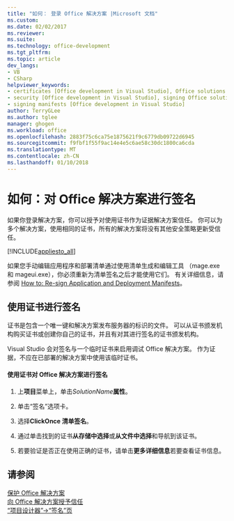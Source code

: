 ```yaml
---
title: "如何： 登录 Office 解决方案 |Microsoft 文档"
ms.custom: 
ms.date: 02/02/2017
ms.reviewer: 
ms.suite: 
ms.technology: office-development
ms.tgt_pltfrm: 
ms.topic: article
dev_langs:
- VB
- CSharp
helpviewer_keywords:
- certificates [Office development in Visual Studio], Office solutions
- security [Office development in Visual Studio], signing Office solutions
- signing manifests [Office development in Visual Studio]
author: TerryGLee
ms.author: tglee
manager: ghogen
ms.workload: office
ms.openlocfilehash: 2883f75c6ca75e1875621f9c6779db09722d6945
ms.sourcegitcommit: f9fbf1f55f9ac14e4e5c6ae58c30dc1800ca6cda
ms.translationtype: MT
ms.contentlocale: zh-CN
ms.lasthandoff: 01/10/2018
---
```

# <a name="how-to-sign-office-solutions"></a>如何：对 Office 解决方案进行签名
  如果你登录解决方案，你可以授予对使用证书作为证据解决方案信任。 你可以为多个解决方案，使用相同的证书，所有的解决方案将没有其他安全策略更新受信任。  
  
 [!INCLUDE[appliesto_all](../vsto/includes/appliesto-all-md.md)]  
  
 如果您手动编辑应用程序和部署清单通过使用清单生成和编辑工具 （mage.exe 和 mageui.exe），你必须重新为清单签名之后才能使用它们。 有关详细信息，请参阅 [How to: Re-sign Application and Deployment Manifests](/visualstudio/deployment/how-to-re-sign-application-and-deployment-manifests)。  
  
## <a name="signing-by-using-a-certificate"></a>使用证书进行签名  
 证书是包含一个唯一键和解决方案发布服务器的标识的文件。 可以从证书颁发机构购买证书或创建你自己的证书，并且有对其进行签名的证书颁发机构。  
  
 Visual Studio 会对签名与一个临时证书来启用调试 Office 解决方案。 作为证据，不应在已部署的解决方案中使用该临时证书。  
  
#### <a name="to-sign-an-office-solution-by-using-a-certificate"></a>使用证书对 Office 解决方案进行签名  
  
1.  上**项目**菜单上，单击*SolutionName***属性**。  
  
2.  单击“签名”选项卡。  
  
3.  选择**ClickOnce 清单签名**。  
  
4.  通过单击找到的证书**从存储中选择**或**从文件中选择**和导航到该证书。  
  
5.  若要验证是否正在使用正确的证书，请单击**更多详细信息**若要查看证书信息。  
  
## <a name="see-also"></a>请参阅  
 [保护 Office 解决方案](../vsto/securing-office-solutions.md)   
 [向 Office 解决方案授予信任](../vsto/granting-trust-to-office-solutions.md)   
 [“项目设计器”->“签名”页](/visualstudio/ide/reference/signing-page-project-designer)  
  
  